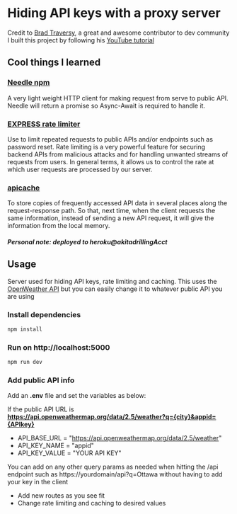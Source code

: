 # Hiding API keys with a proxy server

Credit to [Brad Traversy](https://traversymedia.com), a great and awesome contributor to dev community
I built this project by following his [YouTube tutorial](https://youtu.be/ZGymN8aFsv4)


## Cool things I learned
### [Needle npm](https://www.npmjs.com/package/needle)
A very light weight HTTP client for making request from serve to public API. Needle will return a promise so Async-Await is required to handle it.

### [EXPRESS rate limiter](https://www.npmjs.com/package/express-rate-limit)
Use to limit repeated requests to public APIs and/or endpoints such as password reset. Rate limiting is a very powerful feature for securing backend APIs from malicious attacks and for handling unwanted streams of requests from users. In general terms, it allows us to control the rate at which user requests are processed by our server.

### [apicache](https://www.npmjs.com/package/apicache)
To store copies of frequently accessed API data in several places along the request-response path. So that, next time, when the client requests the same information, instead of sending a new API request, it will give the information from the local memory.

##### Personal note: deployed to heroku@akitadrillingAcct





## Usage
Server used for hiding API keys, rate limiting and caching. This uses the [OpenWeather API](https://openweathermap.org/api) but you can easily change it to whatever public API you are using

### Install dependencies

```js
npm install
```

### Run on http://localhost:5000

```js
npm run dev
```

### Add public API info

Add an **.env** file and set the variables as below:

If the public API URL is **https://api.openweathermap.org/data/2.5/weather?q={city}&appid={APIkey}**

- API_BASE_URL = "https://api.openweathermap.org/data/2.5/weather"
- API_KEY_NAME = "appid"
- API_KEY_VALUE = "YOUR API KEY"

You can add on any other query params as needed when hitting the /api endpoint such as https://yourdomain/api?q=Ottawa without having to add your key in the client

- Add new routes as you see fit
- Change rate limiting and caching to desired values


